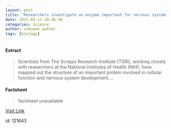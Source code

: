 ```yaml
---
layout: post
title: "Researchers investigate an enzyme important for nervous system health"
date: 2015-05-11 20:46:40
categories: Science
author: unknown author
tags: [biology]
---
```



#### Extract
>Scientists from The Scripps Research Institute (TSRI), working closely with researchers at the National Institutes of Health (NIH), have mapped out the structure of an important protein involved in cellular function and nervous system development....

#### Factsheet
>factsheet unavailable

[Visit Link](http://phys.org/news350581587.html)

id:  121643


